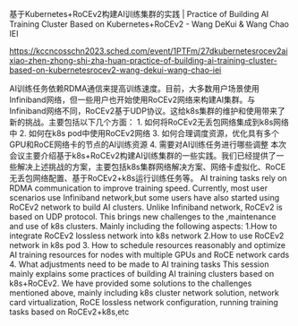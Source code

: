 基于Kubernetes+RoCEv2构建AI训练集群的实践 | Practice of Building AI Training Cluster Based on Kubernetes+RoCEv2 - Wang DeKui & Wang Chao IEI

https://kccncosschn2023.sched.com/event/1PTFm/27dkubernetesrocev2aixiao-zhen-zhong-shi-zha-huan-practice-of-building-ai-training-cluster-based-on-kubernetesrocev2-wang-dekui-wang-chao-iei

AI训练任务依赖RDMA通信来提高训练速度。目前，大多数用户场景使用Infiniband网络，但一些用户也开始使用RoCEv2网络来构建AI集群。与Infiniband网络不同，RoCEv2基于UDP协议。这给k8s集群的维护和使用带来了新的挑战。主要包括以下几个方面： 1. 如何将RoCEv2无丢包网络集成到k8s网络中 2. 如何在k8s pod中使用RoCEv2网络 3. 如何合理调度资源，优化具有多个GPU和RoCE网络卡的节点的AI训练资源 4. 需要对AI训练任务进行哪些调整 本次会议主要介绍基于k8s+RoCEv2构建AI训练集群的一些实践。我们已经提供了一些解决上述挑战的方案，主要包括k8s集群网络解决方案、网络卡虚拟化、RoCE无丢包网络配置、基于RoCEv2+k8s运行训练任务等。 
AI training tasks rely on RDMA communication to improve training speed. Currently, most user scenarios use Infiniband network,but some users have also started using RoCEv2 network to build AI clusters. Unlike Infiniband network, RoCEv2 is based on UDP protocol. This brings new challenges to the ,maintenance and use of k8s clusters. Mainly including the following aspects: 1.How to integrate RoCEv2 lossless network into k8s network 2.How to use RoCEv2 network in k8s pod 3. How to schedule resources reasonably and optimize AI training resources for nodes with multiple GPUs and RoCE network cards 4. What adjustments need to be made to AI training tasks This session mainly explains some practices of building AI training clusters based on k8s+RoCEv2. We have provided some solutions to the challenges mentioned above, mainly including k8s cluster network solution, network card virtualization, RoCE lossless network configuration, running training tasks based on RoCEv2+k8s,etc